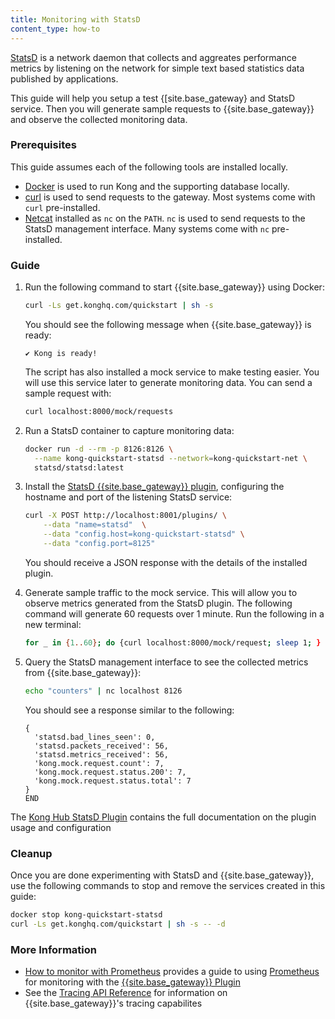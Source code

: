 ```yaml
---
title: Monitoring with StatsD
content_type: how-to
---
```


[StatsD](https://github.com/statsd/statsd) is a network daemon that collects
and aggreates performance metrics by listening on the network for simple 
text based statistics data published by applications. 

This guide will help you setup a test {[site.base_gateway} and
StatsD service. Then you will generate sample requests to {{site.base_gateway}} and
observe the collected monitoring data.

### Prerequisites
This guide assumes each of the following tools are installed locally. 
* [Docker](https://docs.docker.com/get-docker/) is used to run Kong and the supporting database locally. 
* [curl](https://curl.se/) is used to send requests to the gateway. Most systems come with `curl` pre-installed.
* [Netcat](http://netcat.sourceforge.net/) installed as `nc` on the `PATH`. `nc` is used to send requests 
  to the StatsD management interface. Many systems come with `nc` pre-installed.

### Guide

1. Run the following command to start {{site.base_gateway}} using Docker:

   ```sh
   curl -Ls get.konghq.com/quickstart | sh -s
   ```

   You should see the following message when {{site.base_gateway}} is ready:

   ```text
   ✔ Kong is ready!
   ```

   The script has also installed a mock service to make testing easier. You will use this 
   service later to generate monitoring data. You can send a sample request with:

   ```sh
   curl localhost:8000/mock/requests
   ```

1. Run a StatsD container to capture monitoring data:

   ```sh
   docker run -d --rm -p 8126:8126 \
     --name kong-quickstart-statsd --network=kong-quickstart-net \
     statsd/statsd:latest
   ```

1. Install the [StatsD {{site.base_gateway}} plugin](/hub/kong-inc/statsd/), 
   configuring the hostname and port of the listening StatsD service:

   ```sh
   curl -X POST http://localhost:8001/plugins/ \
       --data "name=statsd"  \
       --data "config.host=kong-quickstart-statsd" \
       --data "config.port=8125"
   ```

   You should receive a JSON response with the details of the installed plugin.

1. Generate sample traffic to the mock service. This will allow you to observe 
   metrics generated from the StatsD plugin. The following command will generate 60 
   requests over 1 minute. Run the following in a new terminal:

   ```sh
   for _ in {1..60}; do {curl localhost:8000/mock/request; sleep 1; } done
   ```

1. Query the StatsD management interface to see the collected metrics from {{site.base_gateway}}:

   ```sh
   echo "counters" | nc localhost 8126
   ```

   You should see a response similar to the following:

   ```text
   {
     'statsd.bad_lines_seen': 0,
     'statsd.packets_received': 56,
     'statsd.metrics_received': 56,
     'kong.mock.request.count': 7,
     'kong.mock.request.status.200': 7,
     'kong.mock.request.status.total': 7
   }
   END
   ```

The [Kong Hub StatsD Plugin](/hub/kong-inc/statsd/) 
contains the full documentation on the plugin usage and configuration

### Cleanup

Once you are done experimenting with StatsD and {{site.base_gateway}}, use the following
commands to stop and remove the services created in this guide:

```sh
docker stop kong-quickstart-statsd
curl -Ls get.konghq.com/quickstart | sh -s -- -d
```

### More Information
* [How to monitor with Prometheus](/gateway/{{page.gateway_version}}/kong-production/monitoring/prometheus/) 
provides a guide to using [Prometheus](https://prometheus.io/docs/introduction/overview/) for monitoring with the 
[{{site.base_gateway}} Plugin](/hub/kong-inc/prometheus/)
* See the [Tracing API Reference](/gateway/{{page.kong_version}}/kong-production/tracing/api/) for information
on {{site.base_gateway}}'s tracing capabilites
